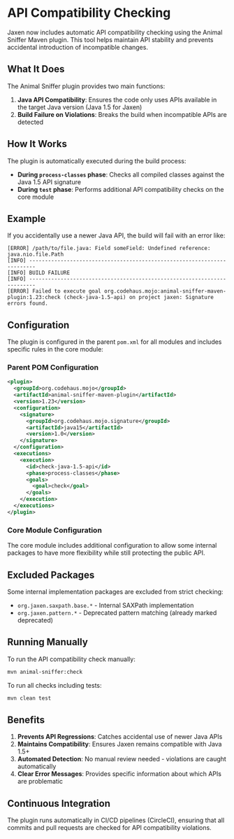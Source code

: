 # API Compatibility Checking

Jaxen now includes automatic API compatibility checking using the Animal Sniffer Maven plugin. This tool helps maintain API stability and prevents accidental introduction of incompatible changes.

## What It Does

The Animal Sniffer plugin provides two main functions:

1. **Java API Compatibility**: Ensures the code only uses APIs available in the target Java version (Java 1.5 for Jaxen)
2. **Build Failure on Violations**: Breaks the build when incompatible APIs are detected

## How It Works

The plugin is automatically executed during the build process:

- **During `process-classes` phase**: Checks all compiled classes against the Java 1.5 API signature
- **During `test` phase**: Performs additional API compatibility checks on the core module

## Example

If you accidentally use a newer Java API, the build will fail with an error like:

```
[ERROR] /path/to/file.java: Field someField: Undefined reference: java.nio.file.Path
[INFO] ------------------------------------------------------------------------
[INFO] BUILD FAILURE
[INFO] ------------------------------------------------------------------------
[ERROR] Failed to execute goal org.codehaus.mojo:animal-sniffer-maven-plugin:1.23:check (check-java-1.5-api) on project jaxen: Signature errors found.
```

## Configuration

The plugin is configured in the parent `pom.xml` for all modules and includes specific rules in the core module:

### Parent POM Configuration
```xml
<plugin>
  <groupId>org.codehaus.mojo</groupId>
  <artifactId>animal-sniffer-maven-plugin</artifactId>
  <version>1.23</version>
  <configuration>
    <signature>
      <groupId>org.codehaus.mojo.signature</groupId>
      <artifactId>java15</artifactId>
      <version>1.0</version>
    </signature>
  </configuration>
  <executions>
    <execution>
      <id>check-java-1.5-api</id>
      <phase>process-classes</phase>
      <goals>
        <goal>check</goal>
      </goals>
    </execution>
  </executions>
</plugin>
```

### Core Module Configuration  
The core module includes additional configuration to allow some internal packages to have more flexibility while still protecting the public API.

## Excluded Packages

Some internal implementation packages are excluded from strict checking:
- `org.jaxen.saxpath.base.*` - Internal SAXPath implementation
- `org.jaxen.pattern.*` - Deprecated pattern matching (already marked deprecated)

## Running Manually

To run the API compatibility check manually:

```bash
mvn animal-sniffer:check
```

To run all checks including tests:

```bash
mvn clean test
```

## Benefits

1. **Prevents API Regressions**: Catches accidental use of newer Java APIs
2. **Maintains Compatibility**: Ensures Jaxen remains compatible with Java 1.5+
3. **Automated Detection**: No manual review needed - violations are caught automatically
4. **Clear Error Messages**: Provides specific information about which APIs are problematic

## Continuous Integration

The plugin runs automatically in CI/CD pipelines (CircleCI), ensuring that all commits and pull requests are checked for API compatibility violations.